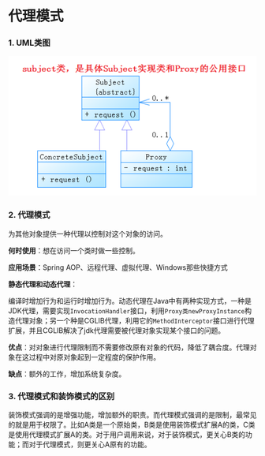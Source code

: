 # 代理模式

### 1. UML类图

![1532514855726](./image/1532514855726.png)

### 2. 代理模式

为其他对象提供一种代理以控制对这个对象的访问。

**何时使用**：想在访问一个类时做一些控制。

**应用场景**：Spring AOP、远程代理、虚拟代理、Windows那些快捷方式

**静态代理和动态代理**：

​	编译时增加行为和运行时增加行为。动态代理在Java中有两种实现方式，一种是JDK代理，需要实现`InvocationHandler`接口，利用`Proxy类newProxyInstance`构造代理对象；另一个种是CGLIB代理，利用它的`MethodInterceptor`接口进行代理扩展，并且CGLIB解决了jdk代理需要被代理对象实现某个接口的问题。

**优点**：对对象进行代理限制而不需要修改原有对象的代码，降低了耦合度。代理对象在这过程中对原对象起到一定程度的保护作用。

**缺点**：额外的工作，增加系统复杂度。



### 3. 代理模式和装饰模式的区别

装饰模式强调的是增强功能，增加额外的职责。而代理模式强调的是限制，最常见的就是用于权限了。比如A类是一个原始类，B类是使用装饰模式扩展A的类，C类是使用代理模式扩展A的类。对于用户调用来说，对于装饰模式，更关心B类的功能；而对于代理模式，则更关心A原有的功能。